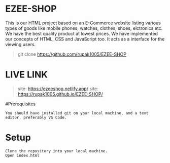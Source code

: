 # EZEE-SHOP

This is our HTML project based on an E-Commerce website listing various types of goods like mobile phones, watches, clothes, shoes, elctronics etc. We have the best quality product at lowest prices. We have implemented our concepts of HTML, CSS and JavaScript too. It acts as a interface for the viewing users.

>git clone https://github.com/rupak1005/EZEE-SHOP

# LIVE LINK

>site: https://ezeeshop.netlify.app/
>site: https://rupak1005.github.io/EZEE-SHOP/

#Prerequisites

    You should have installed git on your local machine, and a text editor, preferably VS Code.
    
# Setup

    Clone the repository into your local machine.
    Open index.html
    
